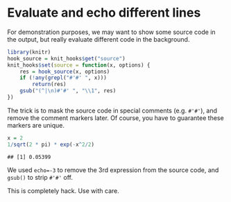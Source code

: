 # Evaluate and echo different lines

For demonstration purposes, we may want to show some source code in the output, but really evaluate different code in the background.


``` r
library(knitr)
hook_source = knit_hooks$get("source")
knit_hooks$set(source = function(x, options) {
    res = hook_source(x, options)
    if (!any(grepl("#'#' ", x)))
        return(res)
    gsub("(^|\n)#'#' ", "\\1", res)
})
```

The trick is to mask the source code in special comments (e.g. `#'#'`), and remove the comment markers later. Of course, you have to guarantee these markers are unique.


``` r
x = 2
1/sqrt(2 * pi) * exp(-x^2/2)
```

```
## [1] 0.05399
```

We used `echo=-3` to remove the 3rd expression from the source code, and `gsub()` to strip `#'#'` off.

This is completely hack. Use with care.
